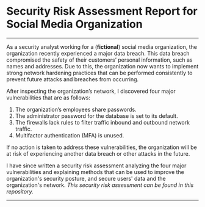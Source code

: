 # Security Risk Assessment Report for Social Media Organization

---

As a security analyst working for a (**fictional**) social media organization, the organization recently experienced a major data breach. This data breach compromised the safety of their customers’ personal information, such as names and addresses. Due to this, the organization now wants to implement strong network hardening practices that can be performed consistently to prevent future attacks and breaches from occurring. 

After inspecting the organization’s network, I discovered four major vulnerabilities that are as follows:

1. The organization’s employees share passwords.
2. The administrator password for the database is set to its default.
3. The firewalls lack rules to filter traffic inbound and outbound network traffic.
4. Multifactor authentication (MFA) is unused. 

If no action is taken to address these vulnerabilities, the organization will be at risk of experiencing another data breach or other attacks in the future. 

I have since written a security risk assessment analyzing the four major vulnerabilities and explaining methods that can be used to improve the organization's security posture, and secure users' data and the organization's network. *This security risk assessment can be found in this repository.*

---
